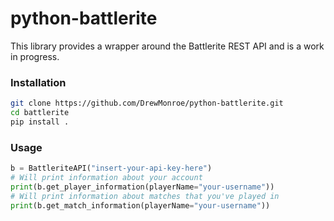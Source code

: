# python-battlerite

This library provides a wrapper around the Battlerite REST API and is a work in progress.

### Installation
```bash
git clone https://github.com/DrewMonroe/python-battlerite.git
cd battlerite
pip install .
```

### Usage
```python
b = BattleriteAPI("insert-your-api-key-here")
# Will print information about your account
print(b.get_player_information(playerName="your-username"))
# Will print information about matches that you've played in
print(b.get_match_information(playerName="your-username"))
```
